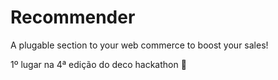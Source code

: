 # Recommender

A plugable section to your web commerce to boost your sales!

1º lugar na 4ª edição do deco hackathon 🥇
